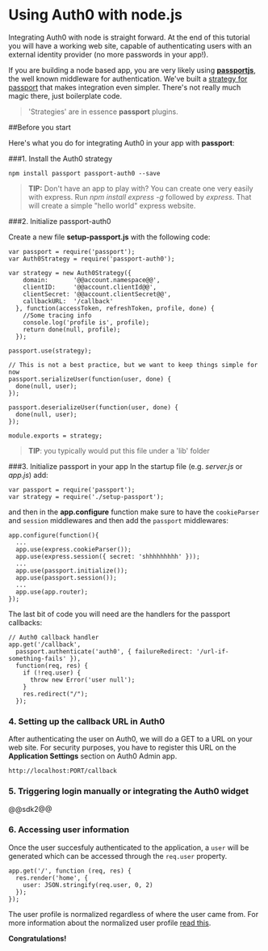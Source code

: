 # Using Auth0 with node.js

Integrating Auth0 with node is straight forward. At the end of this tutorial you will have a working web site, capable of authenticating users with an external identity provider (no more passwords in your app!).

If you are building a node based app, you are very likely using [__passportjs__](http://passportjs.org/), the well known middleware for authentication. We've built a [strategy for passport](https://github.com/qraftlabs/passport-auth0) that makes integration even simpler. There's not really much magic there, just boilerplate code.

> 'Strategies' are in essence __passport__ plugins. 

##Before you start

Here's what you do for integrating Auth0 in your app with __passport__:

###1. Install the Auth0 strategy

    npm install passport passport-auth0 --save

> __TIP:__ Don't have an app to play with? You can create one very easily with express. Run _npm install express -g_ followed by _express_. That will create a simple "hello world" express website.

###2. Initialize passport-auth0

Create a new file __setup-passport.js__ with the following code:

    var passport = require('passport');
    var Auth0Strategy = require('passport-auth0');

    var strategy = new Auth0Strategy({  
        domain:       '@@account.namespace@@',
        clientID:     '@@account.clientId@@',
        clientSecret: '@@account.clientSecret@@',
        callbackURL:  '/callback'
      }, function(accessToken, refreshToken, profile, done) {
        //Some tracing info
        console.log('profile is', profile);
        return done(null, profile);
      });

    passport.use(strategy);

    // This is not a best practice, but we want to keep things simple for now
    passport.serializeUser(function(user, done) {
      done(null, user); 
    });

    passport.deserializeUser(function(user, done) {
      done(null, user);
    });

    module.exports = strategy; 

> __TIP__: you typically would put this file under a 'lib' folder

###3. Initialize passport in your app
In the startup file (e.g. _server.js_ or _app.js_) add:

    var passport = require('passport');
    var strategy = require('./setup-passport');

and then in the __app.configure__ function make sure to have the `cookieParser` and `session` middlewares and then add the `passport` middlewares:

    app.configure(function(){
      ...
      app.use(express.cookieParser());
      app.use(express.session({ secret: 'shhhhhhhhh' }));
      ...
      app.use(passport.initialize());
      app.use(passport.session());
      ...
      app.use(app.router);
    });

The last bit of code you will need are the handlers for the passport callbacks:

    // Auth0 callback handler
    app.get('/callback', 
      passport.authenticate('auth0', { failureRedirect: '/url-if-something-fails' }), 
      function(req, res) {
        if (!req.user) {
          throw new Error('user null');
        }
        res.redirect("/");
      });

### 4. Setting up the callback URL in Auth0

  <div class="setup-callback">
  <p>After authenticating the user on Auth0, we will do a GET to a URL on your web site. For security purposes, you have to register this URL  on the <strong>Application Settings</strong> section on Auth0 Admin app.</p>

  <pre><code>http://localhost:PORT/callback</pre></code>
  </div>

### 5. Triggering login manually or integrating the Auth0 widget

@@sdk2@@

### 6. Accessing user information

Once the user succesfuly authenticated to the application, a `user` will be generated which can be accessed through the `req.user` property.

    app.get('/', function (req, res) {
      res.render('home', {
        user: JSON.stringify(req.user, 0, 2)
      });
    });

The user profile is normalized regardless of where the user came from. For more information about the normalized user profile [read this](user-profile).
  
**Congratulations!**

